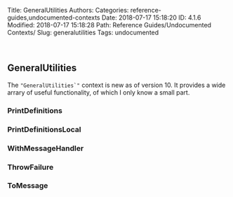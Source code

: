 Title: GeneralUtilities
Authors: 
Categories: reference-guides,undocumented-contexts
Date: 2018-07-17 15:18:20
ID: 4.1.6
Modified: 2018-07-17 15:18:28
Path: Reference Guides/Undocumented Contexts/
Slug: generalutilities
Tags: undocumented

<a id="generalutilities" style="width:0;height:0;margin:0;padding:0;">&zwnj;</a>

## GeneralUtilities

The  ```"GeneralUtilities`"```  context is new as of version 10. It provides a wide arrary of useful functionality, of which I only know a small part.

### PrintDefinitions

### PrintDefinitionsLocal

### WithMessageHandler

### ThrowFailure

### ToMessage